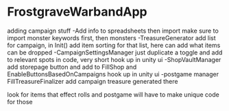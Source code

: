 # FrostgraveWarbandApp

adding campaign stuff
-Add info to spreadsheets then import
make sure to import monster keywords first, then monsters
-TreasureGenerator
add list for campaign, in Init() add item sorting for that list, here can add what items can be dropped
-CampaignSettingsManager
just duplicate a toggle and add to relevant spots in code, very short
hook up in unity ui
-ShopVaultManager
add storepage button and add to FillShop and EnableButtonsBasedOnCampaigns
hook up in unity ui
-postgame manager
FillTreasureFinalizer add campaign treasure generated there

look for items that effect rolls and postgame
will have to make unique code for those
